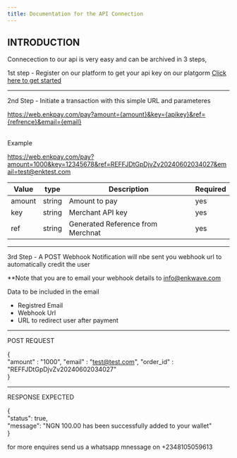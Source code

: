 ```yaml
---
title: Documentation for the API Connection
---
```



## INTRODUCTION
Connecection to our api is very easy and can be archived in 3 steps, 

1st step - Register on our platform to get your api key on our platgorm <a href="https://enkpay.com/register">Click here to get started</a>



<hr>
2nd Step - Initiate a transaction with this simple URL and parameteres 


https://web.enkpay.com/pay?amount={amount}&key={apikey}&ref={refrence}&email={email}<br><br>

Example 

https://web.enkpay.com/pay?amount=1000&key=12345678&ref=REFFJDtGpDjvZv20240602034027&email=test@enktest.com




| Value  |  type       | Description  | Required
| ------ | ----------- | -----------  | -------- |
|amount  |string       | Amount to pay |  yes  |
|key |string | Merchant API key |yes|
|ref |string| Generated Reference from Merchnat  | yes|


<hr>

3rd Step - A POST Webhook Notification will nbe sent you webhook url to automatically credit the user

**Note that you are to email your webhook details to info@enkwave.com 

Data to be included in the email 
<ul>
  <li>Registred Email</li>
  <li>Webhook Url</li>
  <li>URL to redirect user after payment</li>
</ul>

<hr>

POST REQUEST

{
<br>
 "amount" : "1000",
 "email" : "test@test.com",
 "order_id" : "REFFJDtGpDjvZv20240602034027"<br>
}

<hr>

RESPONSE EXPECTED

{<br>
    "status": true,<br>
    "message": "NGN 100.00 has been successfully added to your wallet"<br>
}


for more enquires send us a whatsapp mnessage on +2348105059613


